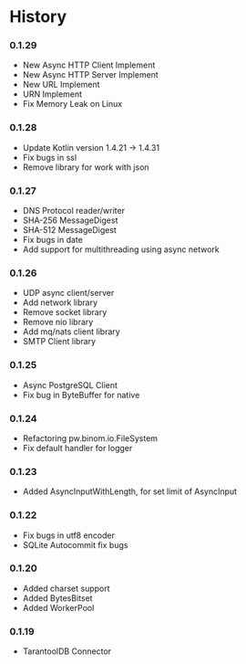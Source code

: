 # History

### 0.1.29

* New Async HTTP Client Implement
* New Async HTTP Server Implement
* New URL Implement
* URN Implement
* Fix Memory Leak on Linux

### 0.1.28

* Update Kotlin version 1.4.21 -> 1.4.31
* Fix bugs in ssl
* Remove library for work with json

### 0.1.27

* DNS Protocol reader/writer
* SHA-256 MessageDigest
* SHA-512 MessageDigest
* Fix bugs in date
* Add support for multithreading using async network

### 0.1.26

* UDP async client/server
* Add network library
* Remove socket library
* Remove nio library
* Add mq/nats client library
* SMTP Client library

### 0.1.25

* Async PostgreSQL Client
* Fix bug in ByteBuffer for native

### 0.1.24

* Refactoring pw.binom.io.FileSystem
* Fix default handler for logger

### 0.1.23

* Added AsyncInputWithLength, for set limit of AsyncInput

### 0.1.22

* Fix bugs in utf8 encoder
* SQLite Autocommit fix bugs

### 0.1.20

* Added charset support
* Added BytesBitset
* Added WorkerPool

### 0.1.19

* TarantoolDB Connector